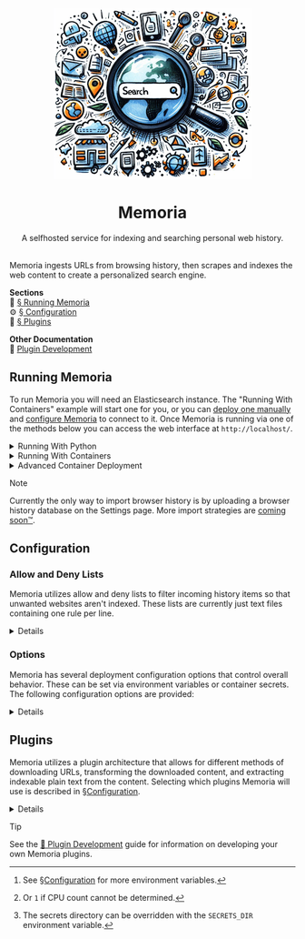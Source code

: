 <div align="center"><img src="./src/memoria/web/www/static/splash.png"></div>
<h1 align="center">Memoria</h1>
<div align="center">A selfhosted service for indexing and searching personal web history.</div><br>

Memoria ingests URLs from browsing history, then scrapes and indexes the web content to create a personalized search
engine.

**Sections**<br>
🚀 [§ Running Memoria](#running-memoria)<br>
⚙️ [§ Configuration](#configuration)<br>
🧩 [§ Plugins](#plugins)

**Other Documentation**<br>
📑 [Plugin Development](./docs/Plugin%20Development.md)<br>

Running Memoria
---------------

To run Memoria you will need an Elasticsearch instance. The "Running With Containers" example will start one for you, or
you can [deploy one manually][es] and [configure Memoria](#configuration) to connect to it. Once Memoria is running via
one of the methods below you can access the web interface at `http://localhost/`.

<details><summary>Running With Python</summary>

```sh
python3 -m pip install .
python3 -m memoria.web --port 80

# Or without installing:
PYTHONPATH=./src python -m memoria.web --port 80
```

**Notes**:
- Your distribution may require that you [create a virtual environment][venv] to install Python packages.
- Memoria is currently designed to run under Python 3.12. Your mileage may vary attempting to run under Python 3.11.

</details>

<details><summary>Running With Containers</summary>

Self-contained Compose (including an Elasticsearch instance):
```sh
# With Docker Compose or Podman Compose:
podman-compose --profile elasticsearch up --build

# Cleanup:
podman-compose down --volumes
```

Single Docker container (for use with an existing Elasticsearch instance):
```sh
# With plain Docker or Podman
podman build -t sidneys1/memoria .
podman run --name memoria -e MEMORIA_ELASTIC_HOST=http://hostname:9200/ -p 80 sidneys1/memoria

# Cleanup:
podman container rm memoria
podman image rm sidneys1/memoria
```

**Note** that Podman commands may require `sudo` to run, or that you
[configure your Podman environment to run rootless][pmr].

</details>

<details><summary>Advanced Container Deployment</summary>

You can deploy Memoria as a container. The provided [`Containerfile`](./Containerfile) builds a lightweight image based
on `python:3.12-alpine`, which runs Memoria under [Uvicorn][uv] on the exposed port 80.

```sh
podman build -t sidneys1/memoria .
```

You can also deploy Memoria with [Docker Compose][dc] or [Podman Compose][pc] (as shown here).

The file [`compose.yaml`](./compose.yaml) shows the most basic Compose strategy, building and launching a Memoria
container. You can use Memoria with an existing Elasticsearch instance like so[^1]:

```sh
export ELASTIC_HOST=http://hostname:9200/
podman-compose up --build 
```

[^1]: See [§Configuration](#configuration) for more environment variables.

A Compose profile named `elasticsearch` is also provided that will additionally launch an Elasticsearch container.

```sh
# To start self-contained. See notes below regarding default credentials.
podman-compose up --build --profile elasticsearch
```

</details>

> [!NOTE]
> Currently the only way to import browser history is by uploading a browser history database on the Settings page. More import strategies are [coming soon&trade;](https://github.com/Sidneys1/Memoria/issues/1).

Configuration
-------------

### Allow and Deny Lists

Memoria utilizes allow and deny lists to filter incoming history items so that unwanted websites aren't indexed. These
lists are currently just text files containing one rule per line.

<details>

Shell-like quotation marks and backslashes are
supported. A history item will be downloaded by Memoria, given the entries matching its domain name, if the URL is:

1. Matched by any *strong* allowlist entry pertaining; or
2. Matched by any *weak* allowlist entry pertaining, **and** doesn't match any *strong* denylist entries pertaining.

Additionally, if a subdomain is not matched by any entries then its parent domains will be used sequentially. For
example, if `gist.github.com` doesn't match any entries, then entries for `github.com` will be checked.

A *weak* list entry is composed of just a domain name:
```sh
example.com
```
While a *strong* list entry is composed of a domain name and zero or more rules that can further restrict the entry:
```sh
example.com /login r^/$
```

There are currently two types of rules:
- **Path rules** start with `/` and match if the URL path-part begins with this value.
- **Regular expression rules** start with `r` and match if any part of the URL matches.

So, to break it down, putting `example.com` in the allowlist and this entry in the denylist:

<h3><code><ruby>example.com<rt>domain</rt></ruby> <ruby><code>/login</code><rt>path&ensp;rule</rt></ruby> <ruby><code>r^/$'</code><rt>regex&ensp;rule</rt></ruby></code></h3>

Would result in these URLs being allowed:

- `https://example.com/foo`
- `https://example.com/foo/bar/baz#link?search=bat`

And these URLs being denied:

- <h3><samp>https:<wbr>//www<wbr>.<ruby><code>example.com</code><rt>domain</rt></ruby><ruby><code>/login</code><rt>path&ensp;rule</rt></ruby></samp></h3>
- <h3><samp>https:<wbr>//www<wbr>.<ruby><code>example.com</code><rt>domain</rt></ruby><ruby><code>/login</code><rt>path&ensp;rule</rt>/flow2?step=0</ruby></samp></h3>
- <h3><samp>https://<ruby><code>example.com</code><rt>domain</rt></ruby><ruby><code>/</code>&nbsp;&nbsp;&nbsp;<rt>regex rule</rt></ruby></samp></h3>

<details><summary>Examples</summary>

- Allow all URLs under GitHub.com, except login, search, my (Sidneys1) own projects and pages, and searches within
  projects or organizations:

  ```sh
  # allowlist.txt
  github.com
  
  # denylist.txt
  github.com /login /search /Sidneys1/ 'r/(?:search|repositories|issues)\?q='
  ```

- Allow any page under a domain except the landing page (`example.com/`):

  ```sh
  # allowlist.txt
  example.com
  
  # denylist.txt
  example.com r^/$
  ```

* Deny any page at stackoverflow.com except questions:

  ```sh
  # allowlist.txt
  stackoverflow.com /questions/ /q/
  
  # denylist.txt
  stackoverflow.com
  ```

</details>

</details>

### Options

Memoria has several deployment configuration options that control overall behavior. These can be set via environment
variables or container secrets. The following configuration options are provided:

<details>

<table>
    <thead>
        <tr><td></td>
            <th>Name</th> <th>Description</th> <th>Default</th></tr>
    </thead>
    <tbody>
        <tr><th rowspan="4">Importing</th>
            <td><code>downloader</code></td>     <td>The downloader plugin<sup><a href="#plugins">§</a></sup> to use</td>    <td><code>AiohttpDownloader</code></td></tr>
        <tr><td><code>extractor</code></td>      <td>The extractor plugin<sup><a href="#plugins">§</a></sup> to use</td>     <td><code>HtmlExtractor</code></td></tr>
        <tr><td><code>filter_stack</code></td>   <td>A list of filter plugins<sup><a href="#plugins">§</a></sup> to use</td> <td><code>["HtmlContentFinder"]</code></td></tr>
        <tr><td><code>import_threads</code></td> <td>The maximum number of processes to use to download history items</td>   <td>

$\frac{cpus}{2}$[^2]</td></tr>
    </tbody>
    <tbody>
        <tr><th rowspan="4">Allow/Deny Lists</th>
            <td><code>allowlist</code></td> <td>Path to a file defining allowlist<sup><a href="#allow-and-deny-lists">§</a></sup> entries</td> <td><code>./data/allowlist.txt</code></td></tr>
        <tr><td><code>denylist</code></td>  <td>Path to a file defining denylist<sup><a href="#allow-and-deny-lists">§</a></sup> entries</td>  <td><code>./data/denylist.txt</code></td></tr>
    </tbody>
    <tbody>
        <tr><th rowspan="4">Databases</th>
            <td><code>database_uri</code></td>     <td>Connection URI to the Memoria database</td>   <td><code>sqlite+aiosqlite:///./data/memoria.db</code></td></tr>
        <tr><td><code>elastic_host</code></td>     <td>Elasticsearch connection URI</td>             <td><code>http://elasticsearch:9200</code></td></tr>
        <tr><td><code>elastic_user</code></td>     <td rowspan="2">Elasticsearch Authentication</td> <td><code>elastic</code></td></tr>
        <tr><td><code>elastic_password</code></td>                                                   <td><em>None</em></td></tr>
    </tbody>
</table>

[^2]: Or `1` if CPU count cannot be determined.

Any of these settings can be configured with uppercase environment variables prefixed with `MEMORIA_` (e.g.,
`MEMORIA_ELASTIC_PASSWORD`). Additionally, settings can be read from files from `/run/secrets`[^3], which will take
precedence over any environment variables. For example, to set `elastic_password` with a Docker or Podman secret, you
can:

```sh
printf 'my-password-here' | podman secret create memoria_elastic_password -
podman run --name memoria --secret memoria_elastic_password -p 80 sidneys1/memoria
```

</details>

[^3]: The secrets directory can be overridden with the `SECRETS_DIR` environment variable.

Plugins
-------

Memoria utilizes a plugin architecture that allows for different methods of downloading URLs, transforming the
downloaded content, and extracting indexable plain text from the content. Selecting which plugins Memoria will use is
described in [§Configuration](#configuration).

<details>

There are currently three types of Memoria Plugins, used during web content retrieval and processing:
- **Downloaders**<br>
  Downloaders are responsible for accessing a URL and retrieving its content from the internet. They can provide this
  content in many different formats to the next plugin in the stack. The most basic Downloaders (like the built-in
  default, `AiohttpDownloader`) only support downloading raw HTML to provide to the remaining plugins.

- **Filters**<br>
  Filters transform input from the previous plugin in the stack (either the Downloader or another Filter). They can
  change the content format or modify it in place.
  
  By default Memoria uses the built in `HtmlContentFinder` plugin to remove extraneous HTML elements and prune the input
  to a single `<main>`, `<article>`, or `<... id="content">` element (if one exists).

- **Extractors**<br>
  Extractors are the last plugin to run, and are responsible for converting the input from the previous plugin (either
  the Downloader or the last Filter) into plain text that will be stored in Elasticsearch for indexing and searching.
  
  By default Memoria uses the built in `HtmlExtractor` plugin to convert the input HTML into plain text. It also searches
  the original downloaded HTML (before any potential modification by Filter plugins) for `<meta ...>` values that could
  be used to enrich the Elasticsearch document, such as `"author"` or `"description"`.

</details>

> [!TIP]
> See the [📑 Plugin Development](./docs/Plugin%20Development.md) guide for information on developing your own Memoria plugins.

[es]: https://www.elastic.co/guide/en/elasticsearch/reference/current/getting-started.html
[venv]: https://docs.python.org/3/tutorial/venv.html
[pmr]: https://github.com/containers/podman/blob/main/docs/tutorials/rootless_tutorial.md
[uv]: https://www.uvicorn.org/
[dc]: https://docs.docker.com/compose/
[pc]: https://github.com/containers/podman-compose

<!-- cSpell:ignore PYTHONPATH aiohttp StackOverflow CPUs aiosqlite -->
<!-- cSpell:words Sidneys1 Uvicorn Downloaders Containerfile -->
